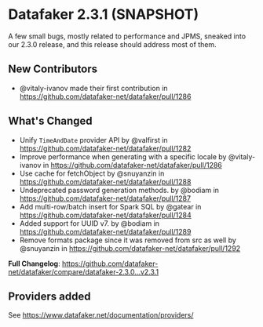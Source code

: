 # Datafaker 2.3.1 (SNAPSHOT)

A few small bugs, mostly related to performance and JPMS, sneaked into our 2.3.0 release, and this release should address most of them.

## New Contributors
* @vitaly-ivanov made their first contribution in https://github.com/datafaker-net/datafaker/pull/1286

## What's Changed

* Unify `TimeAndDate` provider API by @valfirst in https://github.com/datafaker-net/datafaker/pull/1282
* Improve performance when generating with a specific locale by @vitaly-ivanov in https://github.com/datafaker-net/datafaker/pull/1286
* Use cache for fetchObject by @snuyanzin in https://github.com/datafaker-net/datafaker/pull/1288
* Undeprecated password generation methods. by @bodiam in https://github.com/datafaker-net/datafaker/pull/1287
* Add multi-row/batch insert for Spark SQL by @gatear in https://github.com/datafaker-net/datafaker/pull/1284
* Added support for UUID v7. by @bodiam in https://github.com/datafaker-net/datafaker/pull/1289
* Remove formats package since it was removed from src as well by @snuyanzin in https://github.com/datafaker-net/datafaker/pull/1292


**Full Changelog**: https://github.com/datafaker-net/datafaker/compare/datafaker-2.3.0...v2.3.1


## Providers added

See https://www.datafaker.net/documentation/providers/
